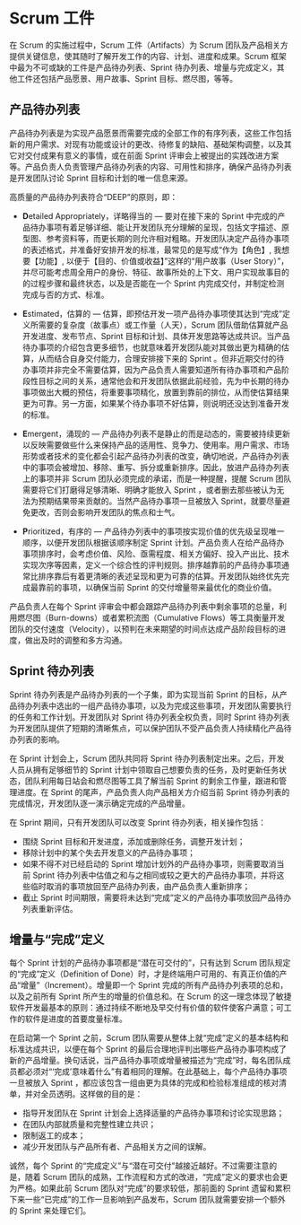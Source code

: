 # Scrum 工件

在 Scrum 的实施过程中，Scrum 工件（Artifacts）为 Scrum 团队及产品相关方提供关键信息，使其随时了解开发工作的内容、计划、进度和成果。Scrum 框架中最为不可或缺的工件是产品待办列表、Sprint 待办列表、增量与完成定义，其他工件还包括产品愿景、用户故事、Sprint 目标、燃尽图，等等。

## 产品待办列表

产品待办列表是为实现产品愿景而需要完成的全部工作的有序列表，这些工作包括新的用户需求、对现有功能或设计的更改、待修复的缺陷、基础架构调整，以及其它对交付成果有意义的事情，或在前面 Sprint 评审会上被提出的实践改进方案等。产品负责人负责管理产品待办列表的内容、可用性和排序，确保产品待办列表是开发团队讨论 Sprint 目标和计划的唯一信息来源。

高质量的产品待办列表符合“DEEP”的原则，即：
- **D**etailed Appropriately，详略得当的 — 要对在接下来的 Sprint 中完成的产品待办事项有着足够详细、能让开发团队充分理解的呈现，包括文字描述、原型图、参考资料等，而更长期的则允许相对粗略。开发团队决定产品待办事项的表述格式，并准备好安排开发的标准，最常见的是写成“作为【角色】, 我想要【功能】, 以便于【目的、价值或收益】”这样的“用户故事（User Story）”，并尽可能考虑周全用户的身份、特征、故事所处的上下文、用户实现故事目的的过程步骤和最终状态，以及是否能在一个 Sprint 内完成交付，并制定检测完成与否的方式、标准。

- **E**stimated，估算的 — 估算，即预估开发一项产品待办事项使其达到“完成”定义所需要的复杂度（故事点）或工作量（人天），Scrum 团队借助估算就产品开发进度、发布节点、Sprint 目标和计划、具体开发思路等达成共识。当产品待办事项的介绍包含更多细节，也就意味着开发团队能对其做出更为精确的估算，从而结合自身交付能力，合理安排接下来的 Sprint 。但非近期交付的待办事项并非完全不需要估算，因为产品负责人需要知道所有待办事项和产品阶段性目标之间的关系，通常他会和开发团队依据此前经验，先为中长期的待办事项做出大概的预估，将重要事项精化，放置到靠前的排位，从而使估算结果更为可靠。另一方面，如果某个待办事项不好估算，则说明还没达到准备开发的标准。

- **E**mergent，涌现的 — 产品待办列表不是静止的而是动态的，需要被持续更新以反映需要做些什么来保持产品的适用性、竞争力、使用率。用户需求、市场形势或者技术的变化都会引起产品待办列表的改变，确切地说，产品待办列表中的事项会被增加、移除、重写、拆分或重新排序。因此，放进产品待办列表上的事项并非 Scrum 团队必须完成的承诺，而是一种提醒，提醒 Scrum 团队需要将它们打磨得足够清晰、明确才能放入 Sprint ，或者删去那些被认为无法为预期结果带来贡献的。当然产品待办事项一旦被放入 Sprint，就要尽量避免更改，否则会影响开发团队的焦点和士气。

- **P**rioritized，有序的 — 产品待办列表中的事项按实现价值的优先级呈现唯一顺序，以便开发团队根据该顺序制定 Sprint 计划。产品负责人在给产品待办事项排序时，会考虑价值、风险、亟需程度、相关方偏好、投入产出比、技术实现次序等因素，定义一个综合性的评判规则。排序越靠前的产品待办事项通常比排序靠后有着更清晰的表述呈现和更为可靠的估算。开发团队始终优先完成最靠前的事项，以确保当前 Sprint 的交付增量带来最优化的商业价值。

产品负责人在每个 Sprint 评审会中都会跟踪产品待办列表中剩余事项的总量，利用燃尽图（Burn-downs）或者累积流图（Cumulative Flows）等工具衡量开发团队的交付速度（Velocity），以预判在未来期望的时间点达成产品阶段目标的进度，做出及时的调整和多方沟通。

## Sprint 待办列表

Sprint 待办列表是产品待办列表的一个子集，即为实现当前 Sprint 的目标，从产品待办列表中选出的一组产品待办事项，以及为完成这些事项，开发团队需要执行的任务和工作计划。开发团队对 Sprint 待办列表全权负责，同时 Sprint 待办列表为开发团队提供了短期的清晰焦点，可以保护团队不受产品负责人持续精化产品待办列表的影响。

在 Sprint 计划会上，Scrum 团队共同将 Sprint 待办列表制定出来。之后，开发人员从拥有足够细节的 Sprint 计划中领取自己想要负责的任务，及时更新任务状态，团队利用每日站会和燃尽图等工具了解当前 Sprint 的剩余工作量，跟进和管理进度。在 Sprint 的尾声，产品负责人向产品相关方介绍当前 Sprint 待办列表的完成情况，开发团队逐一演示确定完成的产品增量。

在 Sprint 期间，只有开发团队可以改变 Sprint 待办列表，相关操作包括：
- 围绕 Sprint 目标和开发进度，添加或删除任务，调整开发计划；
- 移除计划中的某个失去开发意义的产品待办事项；
- 如果不得不对已经启动的 Sprint 增加计划外的产品待办事项，则需要取消当前 Sprint 待办列表中估值之和与之相同或较之更大的产品待办事项，并将这些临时取消的事项放回至产品待办列表，由产品负责人重新排序；
- 截止 Sprint 时间期限，需要将未达到“完成”定义的产品待办事项放回产品待办列表重新评估。

## 增量与“完成”定义

每个 Sprint 计划的产品待办事项都是“潜在可交付的”，只有达到 Scrum 团队规定的“完成”定义（Definition of Done）时，才是终端用户可用的、有真正价值的产品“增量”（Increment）。增量即一个 Sprint 完成的所有产品待办列表项的总和，以及之前所有 Sprint 所产生的增量的价值总和。在 Scrum 的这一理念体现了敏捷软件开发最基本的原则：通过持续不断地及早交付有价值的软件使客户满意；可工作的软件是进度的首要度量标准。

在启动第一个 Sprint 之前，Scrum 团队需要从整体上就“完成”定义的基本结构和标准达成共识，以便在每个 Sprint 的最后合理地评判出哪些产品待办事项构成了新的产品增量。换句话说，当产品待办事项或增量被描述为“完成”时，每名团队成员都必须对“‘完成’意味着什么”有着相同的理解。在此基础上，每个产品待办事项一旦被放入 Sprint ，都应该包含一组由更为具体的完成和检验标准组成的核对清单，并对全员透明。这样做的目的是：
- 指导开发团队在 Sprint 计划会上选择适量的产品待办事项和讨论实现思路；
- 在团队内部就质量和完整性建立共识；
- 限制返工的成本；
- 减少开发团队与产品所有者、产品相关方之间的误解。

诚然，每个 Sprint 的“完成定义”与“潜在可交付”越接近越好。不过需要注意的是，随着 Scrum 团队的成熟，工作流程和方式的改进，“完成”定义的要求也会更为严格。如果此前 Scrum 团队对“完成”的要求较低，那前面的 Sprint 遗留和累积下来一些“已完成”的工作一旦影响到产品发布，Scrum 团队就需要安排一个额外的 Sprint 来处理它们。